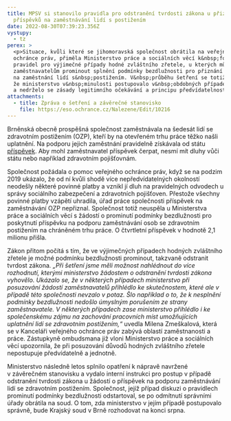 ```yaml
---
title: MPSV si stanovilo pravidla pro odstranění tvrdosti zákona u přiznávání
  příspěvků na zaměstnávání lidí s postižením
date: 2022-08-30T07:39:23.356Z
vystupy:
  - tz
perex: >
  <p>Situace, kvůli které se jihomoravská společnost obrátila na veřejného
  ochránce práv, přiměla Ministerstvo práce a sociálních věcí k&nbsp;formulaci
  pravidel pro výjimečné případy hodné zvláštního zřetele, u kterých může MPSV
  zaměstnavatelům prominout splnění podmínky bezdlužnosti pro přiznání příspěvků
  na zaměstnání lidí s&nbsp;postižením. V&nbsp;průběhu šetření se totiž ukázalo,
  že ministerstvo v&nbsp;minulosti postupovalo v&nbsp;obdobných případech různě
  a nedrželo se zásady legitimního očekávání a principu předvídatelnosti.</p>
attachments:
  - title: Zpráva o šetření a závěrečné stanovisko
    file: https://eso.ochrance.cz/Nalezene/Edit/10216
---
```

<p>Brněnská obecně prospěšná společnost zaměstnávala na šedesát lidí se zdravotním&nbsp;postižením (OZP), kteří by na otevřeném trhu práce těžko našli uplatnění. Na podporu jejich zaměstnání pravidelně získávala od státu <a href="https://www.mpsv.cz/-/prispevky-na-podporu-zamestnavani-ozp">příspěvek</a>. Aby mohl zaměstnavatel příspěvek čerpat, nesmí mít dluhy vůči státu nebo například zdravotním pojišťovnám.</p>

<p>Společnost požádala o pomoc veřejného ochránce práv, když se na podzim 2019 ukázalo, že od ní kvůli shodě více nepředvídatelných okolností neodešly některé povinné platby a vznikl jí dluh na pravidelných odvodech u správy sociálního zabezpečení a zdravotních pojišťoven. Přestože všechny povinné platby vzápětí uhradila, úřad práce společnosti příspěvek na zaměstnávání OZP nepřiznal. Společnost totiž neuspěla u Ministerstva práce a sociálních věcí s&nbsp;žádostí o prominutí podmínky bezdlužnosti pro poskytnutí příspěvku na podporu zaměstnávání osob se zdravotním postižením na chráněném trhu práce. O čtvrtletní příspěvek v&nbsp;hodnotě 2,1 milionu přišla.</p>

<p>Zákon přitom počítá s&nbsp;tím, že ve výjimečných případech hodných zvláštního zřetele je možné podmínku bezdlužnosti prominout, takzvaně odstranit tvrdost zákona<em>. &bdquo;Při šetření jsme měli možnost nahlédnout do více rozhodnutí, kterými ministerstvo žádostem o odstranění tvrdosti zákona vyhovělo. Ukázalo se, že v některých případech ministerstvo při posuzování žádostí zaměstnavatelů přihlédlo ke skutečnostem, které ale v případě této společnosti nevzalo v potaz. Šlo například o to, že k nesplnění podmínky bezdlužnosti nedošlo úmyslným porušením ze strany zaměstnavatele. V&nbsp;některých případech zase ministerstvo přihlédlo i ke společenskému zájmu na zachování pracovních míst umožňujících uplatnění lidí se zdravotním postižením,&ldquo; </em>uvedla Milena Zmeškalová, která se v&nbsp;Kanceláři veřejného ochránce práv zabývá oblastí zaměstnanosti a práce. Zástupkyně ombudsmana již vloni Ministerstvo práce a sociálních věcí upozornila, že při posuzování důvodů hodných zvláštního zřetele nepostupuje předvídatelně a jednotně.</p>

<p>Ministerstvo následně letos splnilo opatření k&nbsp;nápravě navržené v&nbsp;závěrečném stanovisku a vydalo interní instrukci pro postup v&nbsp;případě odstranění tvrdosti zákona u žádostí o příspěvek na podporu zaměstnávání lidí se zdravotním postižením. Společnost, jejíž případ diskuzi o pravidlech prominutí podmínky bezdlužnosti odstartoval, se po odmítnutí správními úřady obrátila na soud. O tom, zda ministerstvo v&nbsp;jejím případě postupovalo správně, bude Krajský soud v&nbsp;Brně rozhodovat na konci srpna.</p>

